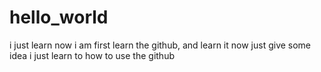 # hello_world
i just learn now
i am first learn the github, and learn it now just give some idea
i just learn to how to use the github
